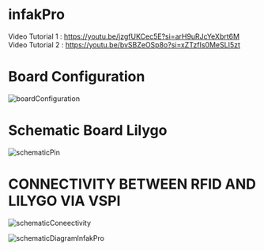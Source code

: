 # infakPro
Video Tutorial 1 : https://youtu.be/jzgfUKCec5E?si=arH9uRJcYeXbrt6M
Video Tutorial 2 : https://youtu.be/bvSBZeOSp8o?si=xZTzfIs0MeSLI5zt

# Board Configuration
![boardConfiguration](https://github.com/avivsabilal29/infakPro/assets/89498280/52103fed-aff4-40df-afd8-514b2ba715fe)

# Schematic Board Lilygo
![schematicPin](https://github.com/avivsabilal29/infakPro/assets/89498280/4230cda6-8009-4dca-8f8a-21010305154c)

# CONNECTIVITY BETWEEN RFID AND LILYGO VIA VSPI
![schematicConeectivity](https://github.com/avivsabilal29/infakPro/assets/89498280/257a447d-808b-448c-8184-bcc72767230c)

![schematicDiagramInfakPro](https://github.com/avivsabilal29/infakPro/assets/89498280/93a7ac9a-c4fe-404a-b300-38ddac24bc0b)





